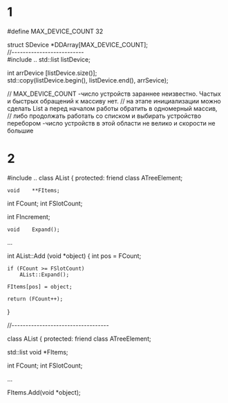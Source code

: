 # 1
#define MAX_DEVICE_COUNT    32

struct  SDevice *DDArray[MAX_DEVICE_COUNT];  
//--------------------------  
#include <list>
..
    std::list<int> listDevice;
    
int arrDevice [listDevice.size()];  
std::copy(listDevice.begin(), listDevice.end(), arrSevice);
  
// MAX_DEVICE_COUNT -число устройств зараннее неизвестно. Частых и быстрых обращений к массиву нет.
// на этапе инициализации можно сделать List а перед началом работы обратить в одномерный массив,   
// либо продолжать работать со списком и выбирать устройство перебором -число устройств в этой области не велико и скорости не большие  

# 2 
#include <list>
..
class	AList
{
protected:
friend class    ATreeElement;  

	void	**FItems;

  int	    FCount;
  int	    FSlotCount;

  int  	FIncrement;

	void	Expand();
...

int	AList::Add (void *object)
{
    int pos = FCount;

	if (FCount >= FSlotCount)
    	AList::Expand();

    FItems[pos] = object;

    return (FCount++);
}

//-----------------------------------
 
class	AList
{
protected:
friend class    ATreeElement;  

 std::list void *FItems;

  int	    FCount;
  int	    FSlotCount;

...

FItems.Add(void *object); 


